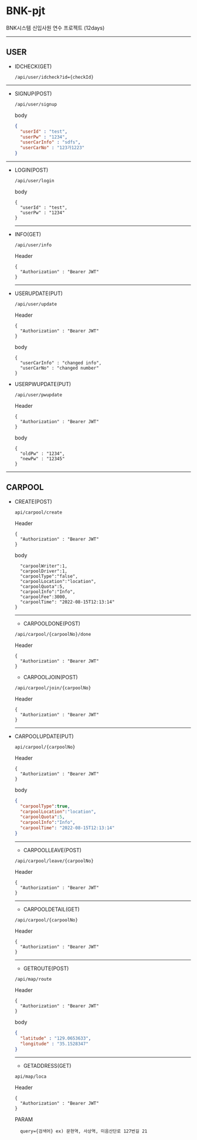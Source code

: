 # BNK-pjt

BNK시스템 신입사원 연수 프로젝트 (12days)

---
USER
---
* IDCHECK(GET)
  ```
  /api/user/idcheck?id={checkId}
  ```
---
* SIGNUP(POST)
  ```
  /api/user/signup
  ```
  body
  ```json
  {
    "userId" : "test",
    "userPw" : "1234",
    "userCarInfo" : "sdfs",
    "userCarNo" : "123가1223"
  }
  ```
---
* LOGIN(POST)
  ```
  /api/user/login
  ````
  body
  ```
  {
    "userId" : "test",
    "userPw" : "1234"
  }
  ```
  ---
* INFO(GET)
  ```
  /api/user/info
  ````
  Header
  ```
  {
    "Authorization" : "Bearer JWT"
  }
  ```
 
  ---
* USERUPDATE(PUT)
  ```
  /api/user/update
  ````
  Header
  ```
  {
    "Authorization" : "Bearer JWT"
  }
  ```
  body
  ```
  {
    "userCarInfo" : "changed info",
    "userCarNo" : "changed number"
  }
  ```
* USERPWUPDATE(PUT)
  ```
  /api/user/pwupdate
  ````
  Header
  ```
  {
    "Authorization" : "Bearer JWT"
  }
  ```
  body
  ```
  {
    "oldPw" : "1234",
    "newPw" : "12345"
  }
  ```
  
---
CARPOOL
---
* CREATE(POST)
  ```
  api/carpool/create
  ```
  Header
  ```
  {
    "Authorization" : "Bearer JWT"
  }
  ```
  body
  ```json{
    "carpoolWriter":1,
    "carpoolDriver":1,
    "carpoolType":"false",
    "carpoolLocation":"location",
    "carpoolQuota":5,
    "carpoolInfo":"Info",
    "carpoolFee":3000,
    "carpoolTime": "2022-08-15T12:13:14"
  }
  ```
  ---
  * CARPOOLDONE(POST)
  ```
  /api/carpool/{carpoolNo}/done
  ````
  Header
  ```
  {
    "Authorization" : "Bearer JWT"
  }
  ```
    * CARPOOLJOIN(POST)
  ```
  /api/carpool/join/{carpoolNo}
  ````
  Header
  ```
  {
    "Authorization" : "Bearer JWT"
  }
  ```
  ---
* CARPOOLUPDATE(PUT)
  ```
  api/carpool/{carpoolNo}
  ```
  Header
  ```
  {
    "Authorization" : "Bearer JWT"
  }
  ```
  body
  ```json
  {
    "carpoolType":true,
    "carpoolLocation":"location",
    "carpoolQuota":5,
    "carpoolInfo":"Info",
    "carpoolTime": "2022-08-15T12:13:14"
  }
  ```
  ---
    * CARPOOLLEAVE(POST)
  ```
  /api/carpool/leave/{carpoolNo}
  ```
  Header
  ```
  {
    "Authorization" : "Bearer JWT"
  }
  ```
  ---
    * CARPOOLDETAIL(GET)
  ```
  /api/carpool/{carpoolNo}
  ````
  Header
  ```
  {
    "Authorization" : "Bearer JWT"
  }
  ```
  
  ---
    * GETROUTE(POST)
  ```
  /api/map/route
  ```
  Header
  ```
  {
    "Authorization" : "Bearer JWT"
  }
  ```
  body
  ```json
  {
    "latitude" : "129.0653633",
    "longitude" : "35.1528347"
  }
  ```
  ---
  * GETADDRESS(GET)
  ```
  api/map/loca
  ```
  Header
  ```
  {
    "Authorization" : "Bearer JWT"
  }
  ```
  PARAM
  ```
    query={검색어} ex) 문현역, 사상역, 미음산단로 127번길 21
  ```
  
